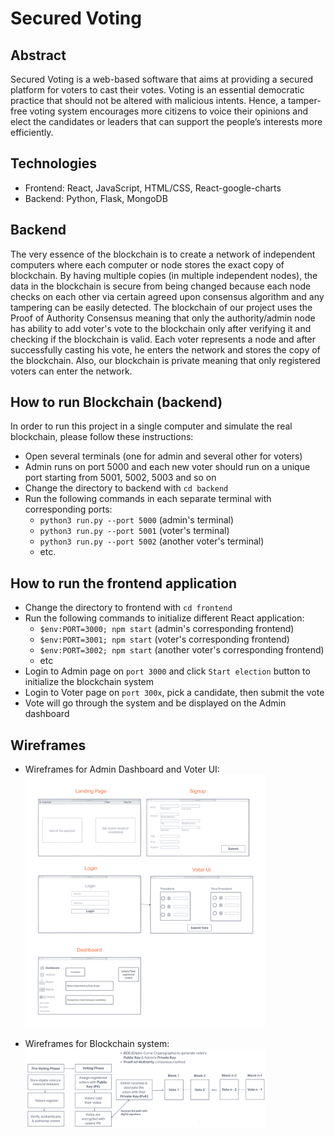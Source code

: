 # Secured Voting

## Abstract

Secured Voting is a web-based software that aims at providing a secured platform for voters to cast their votes. Voting is an essential democratic practice that should not be altered with malicious intents. Hence, a tamper-free voting system encourages more citizens to voice their opinions and elect the candidates or leaders that can support the people’s interests more efficiently.

## Technologies

- Frontend: React, JavaScript, HTML/CSS, React-google-charts
- Backend: Python, Flask, MongoDB

## Backend

The very essence of the blockchain is to create a network of independent computers where each computer or node stores the exact copy of blockchain. By having multiple copies (in multiple independent nodes), the data in the blockchain is secure from being changed because each node checks on each other via certain agreed upon consensus algorithm and any tampering can be easily detected. The blockchain of our project uses the Proof of Authority Consensus meaning that only the authority/admin node has ability to add voter's vote to the blockchain only after verifying it and checking if the blockchain is valid. Each voter represents a node and after successfully casting his vote, he enters the network and stores the copy of the blockchain. Also, our blockchain is private meaning that only registered voters can enter the network.

## How to run Blockchain (backend)

In order to run this project in a single computer and simulate the real blockchain, please follow these instructions:

- Open several terminals (one for admin and several other for voters)
- Admin runs on port 5000 and each new voter should run on a unique port starting from 5001, 5002, 5003 and so on
- Change the directory to backend with `cd backend`
- Run the following commands in each separate terminal with corresponding ports:
  - `python3 run.py --port 5000` (admin's terminal)
  - `python3 run.py --port 5001` (voter's terminal)
  - `python3 run.py --port 5002` (another voter's terminal)
  - etc.

## How to run the frontend application

- Change the directory to frontend with `cd frontend`
- Run the following commands to initialize different React application:
  - `$env:PORT=3000; npm start` (admin's corresponding frontend)
  - `$env:PORT=3001; npm start` (voter's corresponding frontend)
  - `$env:PORT=3002; npm start` (another voter's corresponding frontend)
  - etc
- Login to Admin page on `port 3000` and click `Start election` button to initialize the blockchain system
- Login to Voter page on `port 300x`, pick a candidate, then submit the vote
- Vote will go through the system and be displayed on the Admin dashboard

## Wireframes

- Wireframes for Admin Dashboard and Voter UI:
  <img src="/assets/UI.png" width=80% height=80%>

- Wireframes for Blockchain system:
  <img src="/assets/bc-wf.png" width=80% height=80%>
